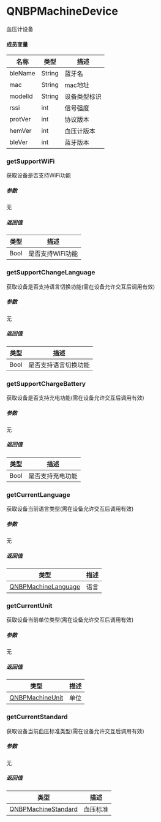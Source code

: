 # QNBPMachineDevice

血压计设备

#### 成员变量

| 名称     | 类型   | 描述         |
| -------- | ------ | ------------ |
| bleName  | String | 蓝牙名       |
| mac      | String | mac地址      |
| modelId  | String | 设备类型标识 |
| rssi     | int    | 信号强度     |
| protVer | int    |  协议版本     |
| hemVer | int    |  血压计版本     |
| bleVer   | int    | 蓝牙版本     |

### getSupportWiFi

获取设备是否支持WiFi功能

##### 参数
   无

##### 返回值
| 类型 | 描述 |
| ------ | ------ |
| Bool | 是否支持WiFi功能 |


### getSupportChangeLanguage

获取设备是否支持语言切换功能(需在设备允许交互后调用有效)

##### 参数
   无

##### 返回值
| 类型 | 描述 |
| ------ | ------ |
| Bool | 是否支持语言切换功能 |

### getSupportChargeBattery

获取设备是否支持充电功能(需在设备允许交互后调用有效)

##### 参数
   无

##### 返回值
| 类型 | 描述 |
| ------ | ------ |
| Bool | 是否支持充电功能 |


### getCurrentLanguage

获取设备当前语言类型(需在设备允许交互后调用有效)

##### 参数
   无

##### 返回值
| 类型 | 描述 |
| ------ | ------ |
| [QNBPMachineLanguage](./QNBPMachineDeploy.md#qnBPMachinelanguage) | 语言 |


### getCurrentUnit

获取设备当前单位类型(需在设备允许交互后调用有效)

##### 参数
   无

##### 返回值
| 类型 | 描述 |
| ------ | ------ |
| [QNBPMachineUnit](./QNBPMachineDeploy.md#qnBPMachineunit)  | 单位      |


### getCurrentStandard

获取设备当前血压标准类型(需在设备允许交互后调用有效)

##### 参数
   无

##### 返回值
| 类型 | 描述 |
| ------ | ------ |
| [QNBPMachineStandard](./QNBPMachineDeploy.md#qnBPMachinestandard)  | 血压标准      |
